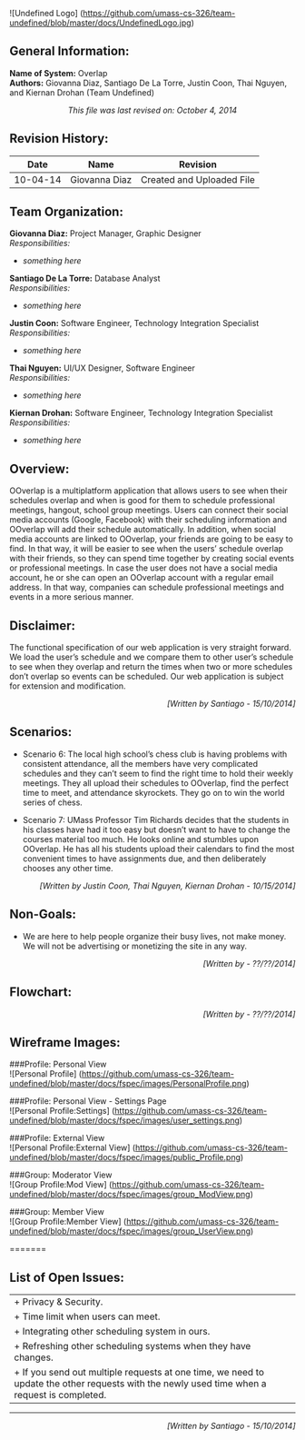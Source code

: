 ![Undefined Logo] (https://github.com/umass-cs-326/team-undefined/blob/master/docs/UndefinedLogo.jpg)

General Information:
--------------------

**Name of System:** Overlap  
**Authors:** Giovanna Diaz, Santiago De La Torre, Justin Coon, Thai Nguyen, and Kiernan Drohan (Team Undefined)  
  
<p align="center"><em>This file was last revised on: October 4, 2014</em></p>

Revision History:
----------------- 
| Date     | Name | Revision |
|----------|------|----------|
| 10-04-14 | Giovanna Diaz | Created and Uploaded File |


Team Organization: 
------------------
**Giovanna Diaz:** Project Manager, Graphic Designer  
*Responsibilities:*  
- _something here_

**Santiago De La Torre:** Database Analyst  
*Responsibilities:*  
- _something here_

**Justin Coon:** Software Engineer, Technology Integration Specialist  
*Responsibilities:*  
- _something here_

**Thai Nguyen:** UI/UX Designer, Software Engineer  
*Responsibilities:*  
- _something here_

**Kiernan Drohan:** Software Engineer, Technology Integration Specialist  
*Responsibilities:*  
- _something here_


Overview:
---------
OOverlap is a multiplatform application that allows users to see when their schedules overlap and when is good for them to schedule professional meetings, hangout, school group meetings. 
Users can connect their social media accounts (Google, Facebook) with their scheduling information and OOverlap will add their schedule automatically. In addition,  when social media accounts are linked to OOverlap, your friends are going to be easy to find. In that way, it will be easier to see when the users’ schedule overlap with their friends, so they can spend time together by creating social events or professional meetings.
In case the user does not have a social media account, he or she can open an OOverlap account with a regular email address. In that way, companies can schedule professional meetings and events in a more serious manner. 

Disclaimer:
-----------
The functional specification of our web application is very straight forward. We load the user’s schedule and we compare them to other user’s schedule to see when they overlap and return the times when two or more schedules don’t overlap so events can be scheduled. Our web application is subject for extension and modification.
  
<p align = "right"><em>[Written by Santiago - 15/10/2014]</em></p>



Scenarios:
----------

- Scenario 6: <Justin>
The local high school’s chess club is having problems with consistent attendance, all the members have very complicated schedules and they can’t seem to find the right time to hold their weekly meetings. They all upload their schedules to OOverlap, find the perfect time to meet, and attendance skyrockets. They go on to win the world series of chess. 

- Scenario 7: <Justin>
UMass Professor Tim Richards decides that the students in his classes have had it too easy but doesn’t want to have to change the courses material too much. He looks online and stumbles upon OOverlap. He has all his students upload their calendars to find the most convenient times to have assignments due, and then deliberately chooses any other time.  

<p align = "right"><em>[Written by Justin Coon, Thai Nguyen, Kiernan Drohan - 10/15/2014]</em></p>  

Non-Goals:
----------

- We are here to help people organize their busy lives, not make money. We will not be advertising or monetizing the site in any way. <Justin>  

<p align = "right"><em>[Written by  - ??/??/2014]</em></p>

Flowchart:
----------
  

<p align = "right"><em>[Written by  - ??/??/2014]</em></p>

Wireframe Images:
-----------------

###Profile: Personal View  
![Personal Profile] (https://github.com/umass-cs-326/team-undefined/blob/master/docs/fspec/images/PersonalProfile.png)  

###Profile: Personal View - Settings Page  
![Personal Profile:Settings] (https://github.com/umass-cs-326/team-undefined/blob/master/docs/fspec/images/user_settings.png)  

###Profile: External View  
![Personal Profile:External View] (https://github.com/umass-cs-326/team-undefined/blob/master/docs/fspec/images/public_Profile.png)  

###Group: Moderator View  
![Group Profile:Mod View] (https://github.com/umass-cs-326/team-undefined/blob/master/docs/fspec/images/group_ModView.png)  

###Group: Member View  
![Group Profile:Member View] (https://github.com/umass-cs-326/team-undefined/blob/master/docs/fspec/images/group_UserView.png)

=======

List of Open Issues:
--------------------
|																												     |
|--------------------------------------------------------------------------------------------------------------------|
|+ Privacy & Security.  			     																			 |   + Schedules being stored in the user’s database.     																 |
| + Time limit when users can meet.																					 |
| + Integrating other scheduling system in ours.																		 |
| + Refreshing other scheduling systems when they have changes.														 |
| + If you send out multiple requests at one time, we need to update the other requests with the newly used time when a request is completed.   |
 -------------------------------
<p align = "right"><em>[Written by  Santiago - 15/10/2014]</em></p>

